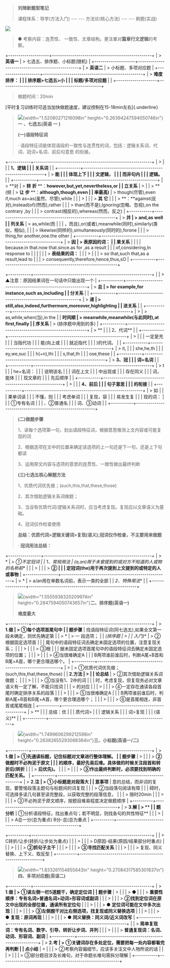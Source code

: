 > **刘琦新题型笔记**
>
> 课程体系：导学(方法入门) --- --- 方法论(核心方法) --- --- 刷题(实战)

![](media/image1.jpeg)

> ● 考察内容：连贯性、
> 一致性、文章结构。更注重对**篇章行文逻辑**的考察。

+--------------------+-------------------------------------------------+
| > **英语一**       | > 七选五、排序题、小标题(随机)                  |
+--------------------+-------------------------------------------------+
| > **英语二**       | > 小标题、多项对应题                            |
+--------------------+-------------------------------------------------+
| > **难度排序：     |                                                 |
| 排序题\>七选五\>小 |                                                 |
| 标题/多项对应题**  |                                                 |
+--------------------+-------------------------------------------------+

> 做题时间：20min

[平时复习训练时可适当加快做题速度，建议控制在15-18min左右]{.underline}

> ![](media/image2.jpeg){width="1.52080271216098in"
> height="0.26394247594050746in"}**一** **、七选五(英语** **一** **)**
>
> **(一)语段特征词**
>
> ·
> 语段特征词是体现语段的一致性与连贯性的词，包括：逻辑关系词、代词、冠词+名词、前后句意思
> 的衔接。

+-----------+----------------------------------------------------------+
| >         |                                                          |
| **1、逻辑 |                                                          |
| 关系词**  |                                                          |
+-----------+----------------------------------------------------------+
| > **能    |                                                          |
| 体现上下  |                                                          |
| 文逻辑，  |                                                          |
| 而非句内  |                                                          |
| 逻辑。**  |                                                          |
+-----------+----------------------------------------------------------+
| > **对    | > **转** **折** **：**however,but,yet,nevertheless,or    |
| 立关系**  | >                                                        |
| > **(频   | > **让** **步** **：**although,though,even               |
| 率最高)** | > though(尽管),even if,much as=as(虽然、尽管),while      |
|           | >                                                        |
|           | > **其** **它**                                          |
|           | > **：**against(反对),instead(of)(然而),rather           |
|           | > than(而不是),Ignoring(忽略、忽视),on the contrary ,by  |
|           | > contrast(相反的),whereas(然而，反之)                   |
+-----------+----------------------------------------------------------+
| > **并    | > and,as well                                            |
| 列关系**  | > as,while(而                                            |
|           | ，而且),or(或者),meanwhile(同时),similarly(类似，相似),  |
|           | > likewise(同样的),simultaneously(同时的),forone         |
|           | > thing,for another,one.the other                        |
+-----------+----------------------------------------------------------+
| > **因    | > **表原因的词：**                                       |
| 果关系**  |                                                          |
|           | because.in that.now that.since.as for ,as a result       |
|           | of,considering,In response to                            |
|           |                                                          |
|           | > **表结果的词：**                                       |
|           | >                                                        |
|           | > so that,such that,as a result,lead to                  |
|           | > consequently,therefore,hence,thus,sO                   |
+-----------+----------------------------------------------------------+

+-----------+----------------------------------------------------------+
|           | > ▲注意：原因结果词在一句话中只能出现一个                |
+-----------+----------------------------------------------------------+
| > **总    | > for example,for instance,such as,including             |
| 分关系**  |                                                          |
+-----------+----------------------------------------------------------+
| > **递    | > still,also,indeed,furthermore,moreover,highlighting    |
| 进关系**  |                                                          |
+-----------+----------------------------------------------------------+
| >         | > as,while,when(当),in the                               |
|  **时间顺 | > meanwhile,meanwhile(与此同时),at first,finally         |
| 序关系**  | > (排序题中用到的多)                                     |
+-----------+----------------------------------------------------------+
| > **      |                                                          |
| 2、代词** |                                                          |
+-----------+----------------------------------------------------------+
| >         |                                                          |
|  一定是充 |                                                          |
| 当指代功  |                                                          |
| 能(向上或 |                                                          |
| 就近指代  |                                                          |
| )的代词。 |                                                          |
+-----------+----------------------------------------------------------+
| > it,     |                                                          |
| she,he,th |                                                          |
| ey,we,suc |                                                          |
| h(+n),thi |                                                          |
| s,that,th |                                                          |
| ose,these |                                                          |
+-----------+----------------------------------------------------------+
| > **3、冠 |                                                          |
| 词+名词** |                                                          |
+-----------+----------------------------------------------------------+
| > t       |                                                          |
| he+名词： |                                                          |
| 说明该名  |                                                          |
| 词在上文  |                                                          |
| 中出现或  |                                                          |
| 存在同义  |                                                          |
| 词，能体  |                                                          |
| 现文章的  |                                                          |
| 先后顺序  |                                                          |
+-----------+----------------------------------------------------------+
| >         |                                                          |
| **4、前后 |                                                          |
| 句子意思  |                                                          |
| 的衔接**  |                                                          |
+-----------+----------------------------------------------------------+
| > 如      |                                                          |
| 果单词读  |                                                          |
| 不懂，则  |                                                          |
| 考虑单词  |                                                          |
| 复现，容  |                                                          |
| 易发生复  |                                                          |
| 现的词：  |                                                          |
| ①专有名词 |                                                          |
| 、②普通名 |                                                          |
| 词、③动词 |                                                          |
+-----------+----------------------------------------------------------+

> **(二)做题步骤**
>
> 1、读每个选项第一句，划出语段特征词，根据意思推测上文内容或可能复现的词
>
> 2、根据选项在文中的位置来确定读选项的上一句还是下一句，还是上下句都读
>
> 3、运用原文内容与选项的意思的连贯性、一致性做出最终判断
>
> **(三)七选五核心解题方法**
>
> 1、优质代词优先做；(such,this,that,these,those)
>
> 2、其次借助逻辑关系词做题；
>
> 3、当没有优质代词/逻辑关系词时，应当考虑复现。复现应以文章语义为基础。
>
> 4、冠词仅作检查使用
>
> **总结：优质代词\>逻辑关键词\>复现(语义);冠词仅作检查，不主要用来做题**
>
> · **冠词用法总结：**

+----------------+-----------------------------------------------------+
| > *            | > **①不定冠词                                       |
| *1、常规用法** | (a,an)用于未曾提到的或对方不知道的人或物的名称前**  |
|                | >                                                   |
|                | > **②                                               |
|                | 定冠词(the)用于再次提到上文提到的或特定的人或事物** |
+----------------+-----------------------------------------------------+
| > *            | > a/an用在单数名词前，表示一类的全部                |
| *2、特殊用法** |                                                     |
+----------------+-----------------------------------------------------+

> ![](media/image3.jpeg){width="1.5555938320209974in"
> height="0.2847594050743657in"}**二、排序题(英语一)**
>
> **难度最大**

+----------+-----------------------------------------------------------+
| > **1.做 | > ①每个选项首尾句中                                       |
| 题步骤** | 找语段特征词(同七选五),如果全文第一段未确定，则优先确定第 |
| > *      | > 一 段选项；                                             |
| *(排序题 | >                                                         |
| 入门)**  | > ②根据固定选项首                                         |
|          | 尾句中的语段特征词去确定未固定选项的位置，注意复现关系；  |
|          | >                                                         |
|          | > ③根                                                     |
|          | 据未固定选项首尾句中的语段特征词去确定未固定选项的位置；  |
|          | >                                                         |
|          | > ④当很难确定A                                            |
|          | B两项谁前谁后时，判断A尾+B首和B尾+A首，哪个更合理选哪个。 |
+----------+-----------------------------------------------------------+
| >        | > ①优质代词优先做；(such,this,that,these,those)           |
| **2.方法 | >                                                         |
| 论总结** | > ②其次借助逻辑关系词做题；                               |
|          | >                                                         |
|          | > ③当没有1、2中的词                                       |
|          | 时，考虑复现，但复现务必对文章语义有一定了解，不能只找词  |
|          | > 的对应                                                  |
|          | >                                                         |
|          | > ④一定存在通读各段首尾时确定排序关系的段落               |
|          | >                                                         |
|          | > ⑤当很难确定A                                            |
|          | B两项谁前谁后时，判断A尾+B首和B尾+A首，哪个更合理选哪个； |
|          | >                                                         |
|          | > ⑥是首尾相连，非首首或尾尾相连                           |
+----------+-----------------------------------------------------------+
| > **     |                                                           |
| 总结：优 |                                                           |
| 质代词\> |                                                           |
| 逻辑关系 |                                                           |
| 词\>复现 |                                                           |
| (语义)** |                                                           |
+----------+-----------------------------------------------------------+

> ![](media/image4.jpeg){width="1.7499606299212598in"
> height="0.26382655293088364in"}**三、小标题(英语一/二)**

+----------+-----------------------------------------------------------+
| > **1.做 | > **①先通读标题，记住标题对文章进行整体理解。**           |
| 题步骤** | >                                                         |
|          | > **②做题时不必拘泥于原文                                 |
|          | 的顺序，最好先易后难。具体做的时候关注段首和转折后(转折** |
|          | > **后优先)。**                                           |
|          | >                                                         |
|          | > **③作出最终判断时，必须要找到明确的匹配关系。**         |
+----------+-----------------------------------------------------------+
| > **2.注 | > ①小标题是对段落大                                       |
| 意事项** | 意的总结，而非词的复现，要警惕段落主题句与标题间的词复现  |
|          | > ②当段落句阅读有障                                       |
|          | 碍时，可选择多读几句甚至读完整段，以获取完整的段落信息，  |
|          | > 限时20min                                               |
|          | >                                                         |
|          | > ③不必拘泥于原文顺序，按题目难易程度决定做题顺序         |
+----------+-----------------------------------------------------------+
| > **3.解 | > **                                                      |
| 题分析** | ①分析语段特征，找出重点句；若不明显，则找各句的共性特征** |
|          | >                                                         |
|          | > A总一分(总为重点) B分-总(总为重点                       |
+----------+-----------------------------------------------------------+

+----------+-----------------------------------------------------------+
|          | > C转折/让步(转折/让步处为重点)                           |
|          | >                                                         |
|          | > D原因-结果(原因/结果部分时重点)                         |
|          | >                                                         |
|          | > **②抓句子主干**                                         |
|          | >                                                         |
|          | > **③寻找匹配关系**                                       |
|          | >                                                         |
|          | > 复现、同义替换、上下义、取反型                          |
+----------+-----------------------------------------------------------+

> ![](media/image5.jpeg){width="1.833261154855643in"
> height="0.27084317585301837in"}**四、多项对应题(英语二)**

+-----------+----------------------------------------------------------+
| > **1.做  | > **①读左侧一栏5道题干，确定定位词**                     |
| 题步骤**  | >                                                        |
|           | > **●**                                                  |
|           | > **重要性顺序：专有名词\>普通名词\>动词\>形容词或副词** |
|           | >                                                        |
|           | > **②找到定位词在原文中出现的全部位置，通读所有定位句**  |
|           | >                                                        |
|           | > **●** **定位词可能在文中多次出现**                     |
|           | >                                                        |
|           | > **③左侧题干对比右侧选项，找复现或同义替换选项**        |
|           | >                                                        |
|           | > **●** **复现：原词再现**                               |
|           | >                                                        |
|           | > **●** **同义替换：同义词/近义词改写**                  |
+-----------+----------------------------------------------------------+
|           | > **简单复现词：专有名词、数字、引导、转折让步词、并列** |
|           | >                                                        |
|           | > **普通复现词：名词、动词、形容词、副词**               |
+-----------+----------------------------------------------------------+
| > **2.考  | > ①关键词存在多处定位，需要把每一处内容都看完再判断      |
| 点小结**  | >                                                        |
|           | > ②考察内容偏细节，应该多关注文中人物所说的话            |
|           | >                                                        |
|           | > ③部分题目涉及长难句，对于命题长难句需拆分理解          |
+-----------+----------------------------------------------------------+
